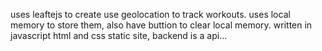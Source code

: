uses leaftejs to create use geolocation to track workouts. uses local memory to store them, also have buttion to clear local memory.
written in javascript html and css static site, backend is a api...
